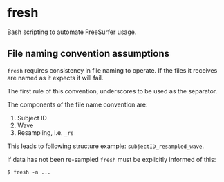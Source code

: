 # fresh

Bash scripting to automate FreeSurfer usage.

## File naming convention assumptions ##

`fresh` requires consistency in file naming to operate. If the files it receives are named as it expects it will fail.

The first rule of this convention, underscores to be used as the separator.

The components of the file name convention are:

1. Subject ID
2. Wave
3. Resampling, i.e. `_rs`

This leads to following structure example: `subjectID_resampled_wave`.

If data has not been re-sampled `fresh` must be explicitly informed of this:
```
$ fresh -n ...
```
